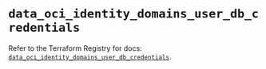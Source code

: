 # `data_oci_identity_domains_user_db_credentials`

Refer to the Terraform Registry for docs: [`data_oci_identity_domains_user_db_credentials`](https://registry.terraform.io/providers/hashicorp/oci/7.19.0/docs/data-sources/identity_domains_user_db_credentials).
